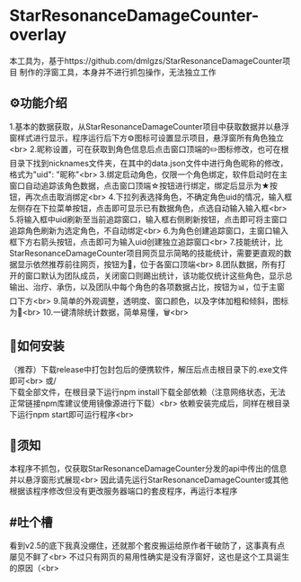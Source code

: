 # StarResonanceDamageCounter-overlay
本工具为，基于https://github.com/dmlgzs/StarResonanceDamageCounter项目
制作的浮窗工具，本身并不进行抓包操作，无法独立工作

⚙功能介绍
--
1.基本的数据获取，从StarResonanceDamageCounter项目中获取数据并以悬浮窗样式进行显示，程序运行后下方⚙图标可设置显示项目，悬浮窗所有角色独立\<br>
2.昵称设置，可在获取到角色信息后点击窗口顶端的✏️图标修改，也可在根目录下找到nicknames文件夹，在其中的data.json文件中进行角色昵称的修改，格式为"uid": "昵称"\<br>
3.绑定启动角色，仅限一个角色绑定，软件启动时在主窗口自动追踪该角色数据，点击窗口顶端☆按钮进行绑定，绑定后显示为★按钮，再次点击取消绑定\<br>
4.下拉列表选择角色，不确定角色uid的情况，输入框左侧存在下拉菜单按钮，点击即可显示已有数据角色，点选自动输入输入框\<br>
5.将输入框中uid刷新至当前追踪窗口，输入框右侧刷新按钮，点击即可将主窗口追踪角色刷新为选定角色，不自动绑定\<br>
6.为角色创建追踪窗口，主窗口输入框下方右箭头按钮，点击即可为输入uid创建独立追踪窗口\<br>
7.技能统计，比StarResonanceDamageCounter项目网页显示简略的技能统计，需要更直观的数据显示依然推荐前往网页，按钮为📄，位于各窗口顶端\<br>
8.团队数据，所有打开的窗口默认为团队成员，关闭窗口则踢出统计，该功能仅统计这些角色，显示总输出、治疗、承伤，以及团队中每个角色的各项数据占比，按钮为📊，位于主窗口下方\<br>
9.简单的外观调整，透明度、窗口颜色，以及字体加粗和倾斜，图标为🎨\<br>
10.一键清除统计数据，简单易懂，🗑️\<br>

🔧如何安装
--
（推荐）下载release中打包封包后的便携软件，解压后点击根目录下的.exe文件即可\<br>
或/<br>
下载全部文件，在根目录下运行npm install下载全部依赖（注意网络状态，无法正常链接npm库建议使用镜像源进行下载）\<br>
依赖安装完成后，同样在根目录下运行npm start即可运行程序\<br>

📕须知
--
本程序不抓包，仅获取StarResonanceDamageCounter分发的api中传出的信息并以悬浮窗形式展现\<br>
因此请先运行StarResonanceDamageCounter或其他根据该程序修改但没有更改服务器端口的套皮程序，再运行本程序


#吐个槽
--
看到v2.5的底下我真没绷住，还就那个套皮搬运给原作者干破防了，这事真有点屡见不鲜了\<br>
不过只有网页的易用性确实是没有浮窗好，这也是这个工具诞生的原因（\<br>
